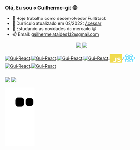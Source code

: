 ### Olá, Eu sou o Guilherme-git 😁

- 🔭 Hoje trabalho como desenvolvedor FullStack
- 🧷 Curriculo atualizado em 02/2022: <a href="https://drive.google.com/file/d/1BBB0746tpBtKxIsdPaYxQt1iujNALPYO/view?usp=sharing" target="_blank">Acessar</a> 
- 🌱 Estudando as novidades do mercado 😉
- 📫 Email: guilherme.ataides132@gmail.com

<div align="center">
  <a href="https://github.com/Guilherme-git">
  <img height="180em" src="https://github-readme-stats.vercel.app/api?username=Guilherme-git&show_icons=true&theme=dracula&include_all_commits=true&count_private=true"/>
  <img height="180em" src="https://github-readme-stats.vercel.app/api/top-langs/?username=Guilherme-git&layout=compact&langs_count=7&theme=dracula"/>
</div>
<div style="display: inline_block"><br>
  <img align="center" alt="Gui-React" height="30" width="40" src="https://cdn.jsdelivr.net/gh/devicons/devicon/icons/html5/html5-original.svg">
  <img align="center" alt="Gui-React" height="30" width="40" src="https://cdn.jsdelivr.net/gh/devicons/devicon/icons/php/php-plain.svg">
  <img align="center" alt="Gui-React" height="30" width="40" src="https://cdn.jsdelivr.net/gh/devicons/devicon/icons/laravel/laravel-plain.svg">
  <img align="center" alt="Gui-React" height="30" width="40" src="https://cdn.jsdelivr.net/gh/devicons/devicon/icons/bootstrap/bootstrap-original.svg">
  <img align="center" alt="Gui-Js" height="30" width="40" src="https://raw.githubusercontent.com/devicons/devicon/master/icons/javascript/javascript-plain.svg">
  <img align="center" alt="Gui-React" height="30" width="40" src="https://raw.githubusercontent.com/devicons/devicon/master/icons/react/react-original.svg">
  <img align="center" alt="Gui-React" height="40" width="40" src="https://img.icons8.com/nolan/64/react-native.png">
   <img align="center" alt="Gui-React" height="30" width="40" src="https://cdn.jsdelivr.net/gh/devicons/devicon/icons/mysql/mysql-original.svg">
</div>

  ##
 
<div> 
  <a href="mailto:guilherme.ataides132@gmail.com"><img src="https://img.shields.io/badge/-Gmail-%23333?style=for-the-badge&logo=gmail&logoColor=red" target="_blank"></a>
  <a href="https://www.linkedin.com/in/guilherme-ataides-6a36a9191/" target="_blank"><img src="https://img.shields.io/badge/-LinkedIn-%230077B5?style=for-the-badge&logo=linkedin&logoColor=white" target="_blank"></a> 
 
  ![Snake animation](https://github.com/Guilherme-git/Guilherme-git/blob/output/github-contribution-grid-snake.svg)
 
</div>
